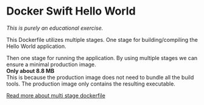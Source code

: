 # Docker Swift Hello World

*This is purely an educational exercise.*

This Dockerfile utilizes multiple stages. 
One stage for building/compiling the Hello World application.

Then one stage for running the application. 
By using multiple stages we can ensure a minimal production image.  
**Only about 8.8 MB**  
This is because the production image does not need to bundle all the build tools. 
The production image only contains the resulting executable. 

[Read more about multi stage dockerfile](https://docs.docker.com/build/building/multi-stage/)
